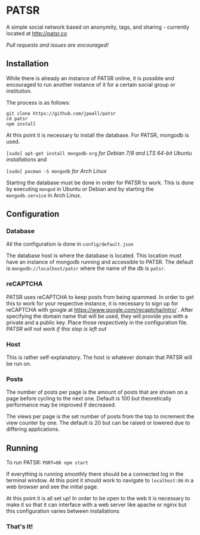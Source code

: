 # PATSR
A simple social network based on anonymity, tags, and sharing - currently located at http://patsr.co

*Pull requests and issues are encouraged!*
## Installation
While there is already an instance of PATSR online, it is possible and encouraged to run another instance of it for a certain social group or institution.

The process is as follows:
```
git clone https://github.com/jpwall/patsr
cd patsr
npm install
```
At this point it is necessary to install the database. For PATSR, mongodb is used.

`[sudo] apt-get install mongodb-org` _for Debian 7/8 and LTS 64-bit Ubuntu installations_ and

`[sudo] pacman -S mongodb` _for Arch Linux_

Starting the database must be done in order for PATSR to work. This is done by executing `mongod` in Ubuntu or Debian and by starting the `mongodb.service` in Arch Linux.
## Configuration
### Database
All the configuration is done in `config/default.json`

The database host is where the database is located. This location must have an instance of mongodb running and accessible to PATSR. The default is `mongodb://localhost/patsr` where the name of the db is `patsr`.
### reCAPTCHA
PATSR uses reCAPTCHA to keep posts from being spammed. In order to get this to work for your respective instance, it is necessary to sign up for reCAPTCHA with google at https://www.google.com/recaptcha/intro/ . After specifying the domain name that will be used, they will provide you with a private and a public key. Place those respectively in the configuration file. *PATSR will not work if this step is left out*
### Host
This is rather self-explanatory. The host is whatever domain that PATSR will be run on.
### Posts
The number of posts per page is the amount of posts that are shown on a page before cycling to the next one. Default is 100 but theoretically performance may be improved if decreased.

The views per page is the set number of posts from the top to increment the view counter by one. The default is 20 but can be raised or lowered due to differing applications.
## Running
To run PATSR: `PORT=86 npm start`

If everything is running smoothly there should be a connected log in the terminal window. At this point it should work to navigate to `localhost:86` in a web browser and see the initial page.

At this point it is all set up! In order to be open to the web it is necessary to make it so that it can interface with a web server like apache or nginx but this configuration varies between installations
### That's It!